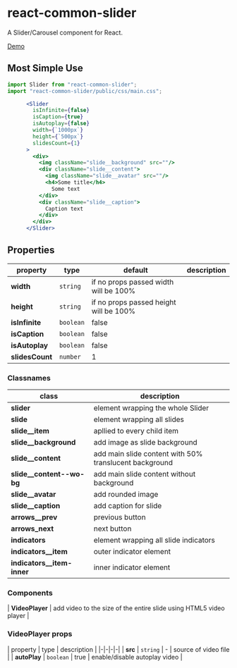 # react-common-slider

A Slider/Carousel component for React.

[Demo](https://react-common-slider.vercel.app/)


## Most Simple Use

```jsx
import Slider from "react-common-slider";
import "react-common-slider/public/css/main.css";

      <Slider
        isInfinite={false}
        isCaption={true}
        isAutoplay={false}
        width={`1000px`}
        height={`500px`}
        slidesCount={1}
      >
        <div>
          <img className="slide__background" src=""/>
          <div className="slide__content">
            <img className="slide__avatar" src=""/>
            <h4>Some title</h4>
              Some text
          </div>
          <div className="slide__caption">
            Caption text
          </div>
        </div>
      </Slider>
```

## Properties

| property | type | default | description |
|-|-|-|-|
| **width** | `string` | if no props passed width will be 100% |
| **height** | `string` | if no props passed height will be 100% |
| **isInfinite** | `boolean` | false |
| **isCaption** | `boolean` | false |
| **isAutoplay** | `boolean` | false |
| **slidesCount** | `number` | 1 |

### Classnames

| class | description |
|-|-|
| **slider** | element wrapping the whole Slider |
| **slide** | element wrapping all slides |
| **slide__item** | apllied to every child item |
| **slide__background** | add image as slide background |
| **slide__content** | add main slide content with 50% translucent background |
| **slide__content--wo-bg** | add main slide content without background |
| **slide__avatar** | add rounded image |
| **slide__caption** | add caption for slide |
| **arrows__prev** | previous button |
| **arrows_next** | next button |
| **indicators** | element wrapping all slide indicators |
| **indicators__item** | outer indicator element |
| **indicators__item-inner** | inner indicator element |

### Components

| **VideoPlayer** | add video to the size of the entire slide using HTML5 video player |

### VideoPlayer props

| property | type | description |
|-|-|-|-|
| **src** | `string` | - | source of video file |
| **autoPlay** | `boolean` | true | enable/disable autoplay video |

